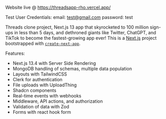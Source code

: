 Website live @ https://threadsapp-rho.vercel.app/

Test User Credentials: email: test@gmail.com password: test

Threads clone project, Next.js 13 app that skyrocketed to 100 million sign-ups in less than 5 days, and dethroned giants like Twitter, ChatGPT, and TikTok to become the fastest-growing app ever!
This is a [Next.js](https://nextjs.org/) project bootstrapped with [`create-next-app`](https://github.com/vercel/next.js/tree/canary/packages/create-next-app).

Features:
- Next.js 13.4 with Server Side Rendering
- MongoDB handling of schemas, multiple data population
- Layouts with TailwindCSS
- Clerk for authentication
- File uploads with UploadThing
- Shadcn components
- Real-time events with webhooks
- Middleware, API actions, and authorization
- Validation of data with Zod
- Forms with react hook form


